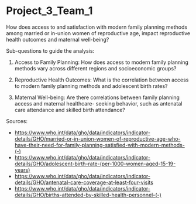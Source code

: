 # Project_3_Team_1

How does access to and satisfaction with modern family planning methods 
among married or in-union women of reproductive age, impact reproductive 
health outcomes and maternal well-being? 

Sub-questions to guide the analysis: 
1. Access to Family Planning: How does access to modern family planning methods vary across different 
regions and socioeconomic groups? 

2. Reproductive Health Outcomes: What is the correlation between access to modern family planning methods and 
adolescent birth rates? 

3. Maternal Well-being: Are there correlations between family planning access and maternal healthcare-
seeking behavior, such as antenatal care attendance and skilled birth attendance?


Sources:
* https://www.who.int/data/gho/data/indicators/indicator-details/GHO/married-or-in-union-women-of-reproductive-age-who-have-their-need-for-family-planning-satisfied-with-modern-methods-(-) 
* https://www.who.int/data/gho/data/indicators/indicator-details/GHO/adolescent-birth-rate-(per-1000-women-aged-15-19-years)
* https://www.who.int/data/gho/data/indicators/indicator-details/GHO/antenatal-care-coverage-at-least-four-visits
* https://www.who.int/data/gho/data/indicators/indicator-details/GHO/births-attended-by-skilled-health-personnel-(-) 

